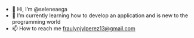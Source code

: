 - 👋 Hi, I’m @seleneaega
- 🌱 I’m currently learning how to develop an application and is new to the programming world
- 📫 How to reach me fraulynjylperez13@gmail.com

<!---
seleneaega/seleneaega is a ✨ special ✨ repository because its `README.md` (this file) appears on your GitHub profile.
You can click the Preview link to take a look at your changes.
--->
